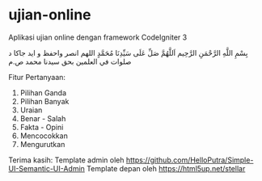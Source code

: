 # ujian-online
Aplikasi ujian online dengan framework CodeIgniter 3

بِسْمِ اللَّهِ الرَّحْمَنِ الرَّحِيم
اَللَّهُمَّ صَلِّ عَلَى سَيِّدِنَا مُحَمَّدٍ
اللهم انصر واحفظ و ايد جاكا د صلوات في العلمين بحق سيدنا محمد ص.م

Fitur Pertanyaan:
1. Pilihan Ganda
2. Pilihan Banyak
3. Uraian
4. Benar - Salah
5. Fakta - Opini
6. Mencocokkan
7. Mengurutkan

Terima kasih:
Template admin oleh https://github.com/HelloPutra/Simple-UI-Semantic-UI-Admin
Template depan oleh https://html5up.net/stellar